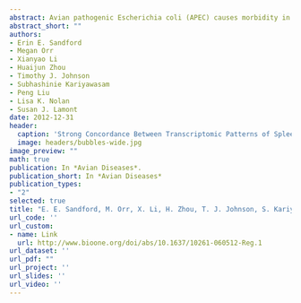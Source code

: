 ```yaml
---
abstract: Avian pathogenic Escherichia coli (APEC) causes morbidity in chickens and exhibits zoonotic potential. Understanding host transcriptional responses to infection aids the understanding of protective mechanisms and serves to inform future colibacillosis control strategies. Transcriptomes of spleen and peripheral blood leukocytes (PBLs) of the same individual birds in response to APEC infection were compared to identify common response patterns and connecting pathways. More than 100 genes in three contrasts examining pathology and infection status were significantly differentially expressed in both tissues and similarly regulated. Tissue-specific differences in catalytic activity, however, appear between birds with mild and severe pathology responses. Early expression differences, between birds with severe pathology and uninfected controls, in the mitogen-activated protein kinase pathway in PBLs precede spleen responses in the p53 and cytokine-cytokine receptor pathways. Tissue bianalysis is useful in identifying genes and pathways important to the response to APEC, whose role might otherwise be underestimated in importance.
abstract_short: ""
authors:
- Erin E. Sandford
- Megan Orr
- Xianyao Li
- Huaijun Zhou
- Timothy J. Johnson
- Subhashinie Kariyawasam
- Peng Liu
- Lisa K. Nolan
- Susan J. Lamont
date: 2012-12-31
header:
  caption: 'Strong Concordance Between Transcriptomic Patterns of Spleen and Peripheral Blood Leukocytes in Response to Avian Pathogenic Escherichia coli Infection'
  image: headers/bubbles-wide.jpg
image_preview: ""
math: true
publication: In *Avian Diseases*.
publication_short: In *Avian Diseases*
publication_types:
- "2"
selected: true
title: "E. E. Sandford, M. Orr, X. Li, H. Zhou, T. J. Johnson, S. Kariyawasam, P. Liu, L. K. Nolan, and S. J. Lamont (2012). Strong Concordance Between Transcriptomic Patterns of Spleen and Peripheral Blood Leukocytes in Response to Avian Pathogenic Escherichia coli Infection. Avian Diseases, 56(4):732-736."
url_code: ''
url_custom:
- name: Link
  url: http://www.bioone.org/doi/abs/10.1637/10261-060512-Reg.1
url_dataset: ''
url_pdf: ""
url_project: ''
url_slides: ''
url_video: ''
---
```


